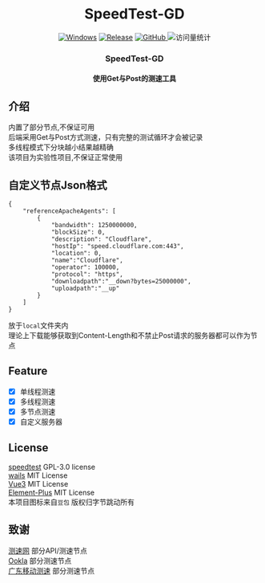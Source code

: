 <div align="center">
    <h1>SpeedTest-GD</h1>
</div>
<div align="center">
    <a href="https://developer.microsoft.com/zh-cn/microsoft-edge/webview2/"><img alt="Windows" src="https://img.shields.io/badge/platform-Windows-blue?logo=windowsxp&style=flat-square&color=1E9BFA" /></a>
    <a href="https://github.com/mogumc/speedtest/releases"><img alt="Release" src="https://img.shields.io/github/v/release/mogumc/speedtest?logo=visualstudio&style=flat-square&color=1E9BFA"></a>
    <a href="./LICENSE">
        <img alt="GitHub" src="https://img.shields.io/github/license/mogumc/speedtest"/>
    </a>
    <img src="https://komarev.com/ghpvc/?username=mogumc&label=Views&color=orange&style=flat" alt="访问量统计" />
    <h3>SpeedTest-GD</h3>
    <h4>使用Get与Post的测速工具</h4>
</div>

## 介绍
内置了部分节点,不保证可用  
后端采用Get与Post方式测速，只有完整的测试循环才会被记录  
多线程模式下分块越小结果越精确   
该项目为实验性项目,不保证正常使用   

## 自定义节点Json格式
```
{
    "referenceApacheAgents": [
        {
            "bandwidth": 1250000000,
            "blockSize": 0,
            "description": "Cloudflare",
            "hostIp": "speed.cloudflare.com:443",
            "location": 0,
            "name":"Cloudflare",
            "operator": 100000,
            "protocol": "https",
            "downloadpath":"__down?bytes=25000000",
            "uploadpath":"__up"
        }
    ]
}
```
放于``local``文件夹内  
理论上下载能够获取到Content-Length和不禁止Post请求的服务器都可以作为节点  

## Feature 
- [x] 单线程测速
- [x] 多线程测速
- [x] 多节点测速
- [x] 自定义服务器

## License
[speedtest](https://github.com/mogumc/speedtest) GPL-3.0 license  
[wails](https://github.com/wailsapp/wails)  MIT License  
[Vue3](https://github.com/vuejs/core) MIT License  
[Element-Plus](https://github.com/element-plus/element-plus) MIT License   
本项目图标来自`豆包` 版权归字节跳动所有

## 致谢
[测速网](https://speedtest.cn) 部分API/测速节点  
[Ookla](https://speedtest.net) 部分测速节点  
[广东移动测速](https://speed.gd.cn) 部分测速节点  
